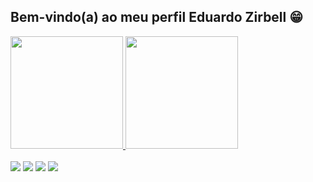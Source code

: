 ## Bem-vindo(a) ao meu perfil Eduardo Zirbell 😁

 <div>
  <a href="https://github.com/EduardoZirbell">
  <img height="180em" src="https://github-readme-stats.vercel.app/api?username=EduardoZirbell&show_icons=true&theme=tokyonight&include_all_commits=true&count_private=true"/>
  <img height="180em" src="https://github-readme-stats.vercel.app/api/top-langs/?username=EduardoZirbell&layout=compact&langs_count=6&theme=tokyonight"/>
</div>
 
 <br>
 
<div> 
  <a href="https://instagram.com/EduardoZirbell" target="_blank"><img src="https://img.shields.io/badge/-Instagram-%23E4405F?style=for-the-badge&logo=instagram&logoColor=white" target="_blank"></a>
 <a href="https://discord.gg/5DVhGKVf4h" target="_blank"><img src="https://img.shields.io/badge/Discord-7289DA?style=for-the-badge&logo=discord&logoColor=white" target="_blank"></a> 
  <a href = "mailto:eduardozirbell26@gmail.com"><img src="https://img.shields.io/badge/-Gmail-%23333?style=for-the-badge&logo=gmail&logoColor=white" target="_blank"></a>
  <a href="https://www.linkedin.com/in/eduardozirbell" target="_blank"><img src="https://img.shields.io/badge/-LinkedIn-%230077B5?style=for-the-badge&logo=linkedin&logoColor=white" target="_blank"></a> 
</div>
